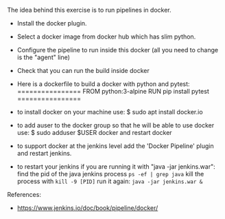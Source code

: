 The idea behind this exercise is to run pipelines in docker.

* Install the docker plugin.

* Select a docker image from docker hub which has slim python.

* Configure the pipeline to run inside this docker
	(all you need to change is the "agent" line)

* Check that you can run the build inside docker


* Here is a dockerfile to build a docker with python and pytest:
================
FROM python:3-alpine
RUN pip install pytest
================

* to install docker on your machine use:
$ sudo apt install docker.io

* to add auser to the docker group so that he will be able to use docker use:
$ sudo adduser $USER docker
and restart docker

* to support docker at the jenkins level add the 'Docker Pipeline' plugin and restart jenkins.

* to restart your jenkins if you are running it with "java -jar jenkins.war":
find the pid of the java jenkins process
`ps -ef | grep java`
kill the process with
`kill -9 [PID]`
run it again:
`java -jar jenkins.war &`

References:
- https://www.jenkins.io/doc/book/pipeline/docker/
